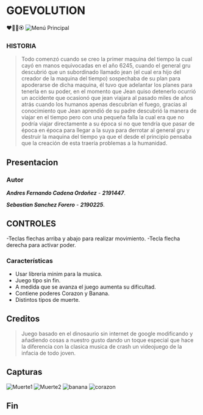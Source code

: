 GOEVOLUTION
================
❤️🍌💧🏵️
![Menú Principal](https://imgur.com/qT7XDRu.png)

### **HISTORIA**
> Todo comenzó cuando se creo la primer maquina del tiempo la cual cayó en manos equivocadas en el año 6245, cuando el general gru descubrió que un subordinado llamado jean (el cual era hijo del creador de la maquina del tiempo) sospechaba de su plan para apoderarse de dicha maquina, él tuvo que adelantar los planes para tenerla en su poder, en el momento que Jean quiso detenerlo ocurrió un accidente que ocasionó que jean viajara al pasado miles de años atrás cuando los humanos apenas descubrían el fuego, gracias al conocimiento que Jean aprendió de su padre descubrió la manera de viajar en el tiempo pero con una pequeña falla la cual era que no podría viajar directamente a su época si no que tendría que pasar de época en época para llegar a la suya para derrotar al general gru y destruir la maquina del tiempo ya que el desde el principio pensaba que la creación de esta traería problemas a la humanidad.

## **Presentacion**

### **Autor**
***Andres Fernando Cadena Ordoñez*** - ***2191447***.

***Sebastian Sanchez Forero*** - ***2190225***.
                      
## **CONTROLES**

-Teclas flechas arriba y abajo para realizar movimiento.
-Tecla flecha derecha para activar poder.
### Características
 
- Usar libreria minim para la musica.
- Juego tipo sin fin. 
- A medida que se avanza el juego aumenta su dificultad.
- Contiene poderes Corazon y Banana.
- Distintos tipos de muerte.

## **Creditos**
> Juego basado en el dinosaurio sin internet de google modificando y añadiendo cosas a nuestro gusto dando un toque especial que hace la diferencia con la clasica musica de crash un videojuego de la infacia de todo joven.

## **Capturas**
![Muerte1](https://imgur.com/OE0EvBu.png)
![Muerte2](https://imgur.com/j7XBptg.png)
![banana](https://imgur.com/f023b96.png)
![corazon](https://imgur.com/i5vEsLi.png)

## **Fin**
